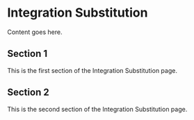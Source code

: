 # Integration Substitution

Content goes here.

## Section 1

This is the first section of the Integration Substitution page.

## Section 2

This is the second section of the Integration Substitution page.

